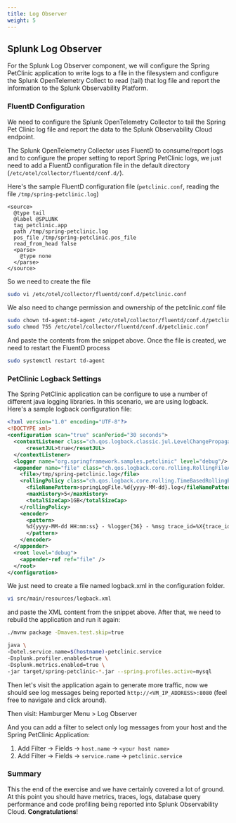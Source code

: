 ```yaml
---
title: Log Observer
weight: 5
---
```


## Splunk Log Observer

For the Splunk Log Observer component, we will configure the Spring PetClinic application to write logs to a file in the filesystem and configure the Splunk OpenTelemetry Collect to read (tail) that log file and report the information to the Splunk Observability Platform.

### FluentD Configuration

We need to configure the Splunk OpenTelemetry Collector to tail the Spring Pet Clinic log file and report the data to the Splunk Observability Cloud endpoint.

The Splunk OpenTelemetry Collector uses FluentD to consume/report logs and to configure the proper setting to report Spring PetClinic logs, we just need to add a FluentD configuration file in the default directory (`/etc/otel/collector/fluentd/conf.d/`).

Here's the sample FluentD configuration file (`petclinic.conf`, reading the file `/tmp/spring-petclinic.log`)

```text
<source>
  @type tail
  @label @SPLUNK
  tag petclinic.app
  path /tmp/spring-petclinic.log
  pos_file /tmp/spring-petclinic.pos_file
  read_from_head false
  <parse>
    @type none
  </parse>
</source>
```

So we need to create the file

```bash
sudo vi /etc/otel/collector/fluentd/conf.d/petclinic.conf
```

We also need to change permission and ownership of the petclinic.conf file

```bash
sudo chown td-agent:td-agent /etc/otel/collector/fluentd/conf.d/petclinic.conf
sudo chmod 755 /etc/otel/collector/fluentd/conf.d/petclinic.conf
```

And paste the contents from the snippet above. Once the file is created, we need to restart the FluentD process

```bash
sudo systemctl restart td-agent
```

### PetClinic Logback Settings

The Spring PetClinic application can be configure to use a number of different java logging libraries. In this scenario, we are using logback. Here's a sample logback configuration file:

```xml
<?xml version="1.0" encoding="UTF-8"?>
<!DOCTYPE xml>
<configuration scan="true" scanPeriod="30 seconds">
  <contextListener class="ch.qos.logback.classic.jul.LevelChangePropagator">
      <resetJUL>true</resetJUL>
  </contextListener>
  <logger name="org.springframework.samples.petclinic" level="debug"/>
  <appender name="file" class="ch.qos.logback.core.rolling.RollingFileAppender">
    <file>/tmp/spring-petclinic.log</file>
    <rollingPolicy class="ch.qos.logback.core.rolling.TimeBasedRollingPolicy">
      <fileNamePattern>springLogFile.%d{yyyy-MM-dd}.log</fileNamePattern>
      <maxHistory>5</maxHistory>
      <totalSizeCap>1GB</totalSizeCap>
    </rollingPolicy>
    <encoder>
      <pattern>
      %d{yyyy-MM-dd HH:mm:ss} - %logger{36} - %msg trace_id=%X{trace_id} span_id=%X{span_id} trace_flags=%X{trace_flags} service.name=%property{otel.resource.service.name}, deployment.environment=%property{otel.resource.deployment.environment} %n
      </pattern>
    </encoder>
  </appender>
  <root level="debug">
    <appender-ref ref="file" />
  </root>
</configuration>
```

We just need to create a file named logback.xml in the configuration folder.

```bash
vi src/main/resources/logback.xml
```

and paste the XML content from the snippet above. After that, we need to rebuild the application and run it again:

```bash
./mvnw package -Dmaven.test.skip=true
```

```bash
java \
-Dotel.service.name=$(hostname)-petclinic.service
-Dsplunk.profiler.enabled=true \
-Dsplunk.metrics.enabled=true \
-jar target/spring-petclinic-*.jar --spring.profiles.active=mysql
```

Then let's visit the application again to generate more traffic, now we should see log messages being reported `http://<VM_IP_ADDRESS>:8080` (feel free to navigate and click around).

Then visit:
Hamburger Menu > Log Observer

And you can add a filter to select only log messages from your host and the Spring PetClinic Application:

1. Add Filter → Fields → `host.name` → `<your host name>`
2. Add Filter → Fields → `service.name` → `petclinic.service`

### Summary

This the end of the exercise and we have certainly covered a lot of ground. At this point you should have metrics, traces, logs, database query performance and code profiling being reported into Splunk Observability Cloud. **Congratulations**!
